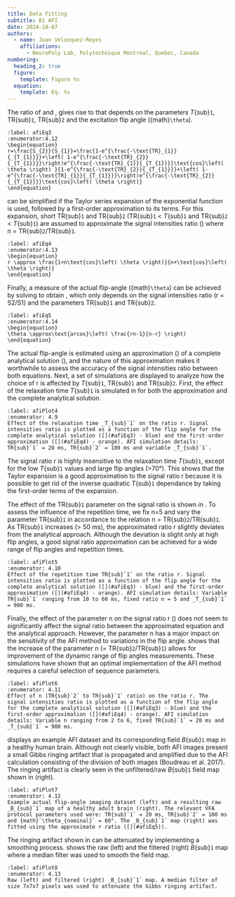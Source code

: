 ```yaml
---
title: Data Fitting
subtitle: B1 AFI
date: 2024-10-07
authors:
  - name: Juan Velezquez-Reyes
    affiliations:
      - NeuroPoly Lab, Polytechnique Montreal, Quebec, Canada
numbering:
  heading_2: true
  figure:
    template: Figure %s
  equation:
    template: Eq. %s
---
```


The ratio of [](#afiEq1) and [](#afiEq2), gives rise to [](#afiEq3) that depends on the parameters _T_{sub}`1`, TR{sub}`1`, TR{sub}`2` and the excitation flip angle ({math}`\theta`).

```{math}
:label: afiEq3
:enumerator:4.12
\begin{equation}
r=\frac{S_{2}}{S_{1}}=\frac{1-e^{\frac{-\text{TR}_{1}}{_{T_{1}}}}+\left( 1-e^{\frac{-\text{TR}_{2}}{_{T_{1}}}}\right)e^{\frac{-\text{TR}_{1}}{_{T_{1}}}}\text{cos}\left( \theta \right) }{1-e^{\frac{-\text{TR}_{2}}{_{T_{1}}}}+\left( 1-e^{\frac{-\text{TR}_{1}}{_{T_{1}}}}\right)e^{\frac{-\text{TR}_{2}}{_{T_{1}}}}\text{cos}\left( \theta \right)}
\end{equation}
```

[](#afiEq3) can be simplified if the Taylor series expansion of the exponential function is used, followed by a first-order approximation to its terms. For this expansion, short TR{sub}`1` and TR{sub}`2` (TR{sub}`1` < _T_{sub}`1` and TR{sub}`2` < _T_{sub}`1`) are assumed to approximate the signal intensities ratio ([](#afiEq4)) where n = TR{sub}`2`/TR{sub}`1`.

```{math}
:label: afiEq4
:enumerator:4.13
\begin{equation}
r \approx \frac{1+n\text{cos}\left( \theta \right)}{n+\text{cos}\left( \theta \right)}
\end{equation}
```


Finally, a measure of the actual flip-angle ({math}`\theta`) can be achieved by solving [](#afiEq4) to obtain [](#afiEq5), which only depends on the signal intensities ratio (r = S2/S1) and the parameters TR{sub}`1` and TR{sub}`2`.

```{math}
:label: afiEq5
:enumerator:4.14
\begin{equation}
\theta \approx\text{arcos}\left( \frac{rn-1}{n-r} \right)
\end{equation}
```

The actual flip-angle is estimated using an approximation ([](#afiEq4)) of a complete analytical solution ([](#afiEq3)), and the nature of this approximation makes it worthwhile to assess the accuracy of the signal intensities ratio between both equations. Next, a set of simulations are displayed to analyze how the choice of r is affected by _T_{sub}`1`, TR{sub}`1` and TR{sub}`2`. First, the effect of the relaxation time _T_{sub}`1` is simulated in [](#afiPlot4) for both the approximation and the complete analytical solution.

```{figure} #afiFig4cell
:label: afiPlot4
:enumerator: 4.9
Effect of the relaxation time _T_{sub}`1` on the ratio r. Signal intensities ratio is plotted as a function of the flip angle for the complete analytical solution ([](#afiEq3) - blue) and the first-order approximation ([](#afiEq4) - orange). AFI simulation details: TR{sub}`1` = 20 ms, TR{sub}`2` = 100 ms and variable _T_{sub}`1`.
```

The signal ratio r is highly insensitive to the relaxation time _T_{sub}`1`, except for the low _T_{sub}`1` values and large flip angles (>70°). This shows that the Taylor expansion is a good approximation to the signal ratio r because it is possible to get rid of the inverse quadratic _T_{sub}`1` dependance by taking the first-order terms of the expansion.

The effect of the TR{sub}`1` parameter on the signal ratio is shown in [](#afiPlot5). To assess the influence of the repetition time, we fix n=5 and vary the parameter TR{sub}`1` in accordance to the relation n = TR{sub}`2`/TR{sub}`1`. As TR{sub}`1` increases (> 50 ms), the approximated ratio r slightly deviates from the analytical approach. Although the deviation is slight only at high flip angles, a good signal ratio approximation can be achieved for a wide range of flip angles and repetition times.

```{figure} #afiFig5cell
:label: afiPlot5
:enumerator: 4.10
Effect of the repetition time TR{sub}`1` on the ratio r. Signal intensities ratio is plotted as a function of the flip angle for the complete analytical solution ([](#afiEq3) - blue) and the first-order approximation ([](#afiEq4) - orange). AFI simulation details: Variable TR{sub}`1` ranging from 10 to 60 ms, fixed ratio n = 5 and _T_{sub}`1` = 900 ms.
```

Finally, the effect of the parameter n on the signal ratio r ([](#afiPlot6)) does not seem to significantly affect the signal ratio between the approximated equation and the analytical approach. However, the parameter n has a major impact on the sensitivity of the AFI method to variations in the flip angle. [](#afiPlot6) shows that the increase of the parameter n (= TR{sub}`2`/TR{sub}`1`) allows for improvement of the dynamic range of flip angles measurements. These simulations have shown that an optimal implementation of the AFI method requires a careful selection of sequence parameters.

```{figure} #afiFig6cell
:label: afiPlot6
:enumerator: 4.11
Effect of n (TR{sub}`2` to TR{sub}`1` ratio) on the ratio r. The signal intensities ratio is plotted as a function of the flip angle for the complete analytical solution ([](#afiEq3) - blue) and the first-order approximation ([](#afiEq4) - orange). AFI simulation details: Variable n ranging from 2 to 6, fixed TR{sub}`1` = 20 ms and _T_{sub}`1` = 900 ms.
```

[](#afiPlot7) displays an example AFI dataset and its corresponding field _B_{sub}`1` map in a healthy human brain. Although not clearly visible, both AFI images present a small Gibbs ringing artifact that is propagated and amplified due to the AFI calculation consisting of the division of both images (Boudreau et al. 2017). The ringing artifact is clearly seen in the unfiltered/raw _B_{sub}`1` field map shown in [](#afiPlot7) (right).

```{figure} #afiFig7cell
:label: afiPlot7
:enumerator: 4.12
Example actual flip-angle imaging dataset (left) and a resulting raw _B_{sub}`1` map of a healthy adult brain (right). The relevant VFA protocol parameters used were: TR{sub}`1` = 20 ms, TR{sub}`2` = 100 ms and {math}`\theta_{nominal}` = 60°. The _B_{sub}`1` map (right) was fitted using the approximate r ratio ([](#afiEq5)).
```

The ringing artifact shown in [](#afiPlot7) can be attenuated by implementing a smoothing process. [](#afiPlot8) shows the raw (left) and the filtered (right) _B_{sub}`1` map where a median filter was used to smooth the field map.

```{figure} #afiFig8cell
:label: afiPlot8
:enumerator: 4.13
Raw (left) and filtered (right) _B_{sub}`1` map. A median filter of size 7x7x7 pixels was used to attenuate the Gibbs ringing artifact.
```


